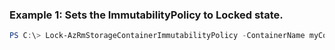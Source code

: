 ### Example 1: Sets the ImmutabilityPolicy to Locked state.
```powershell
PS C:\> Lock-AzRmStorageContainerImmutabilityPolicy -ContainerName myContainer -Etag {Etag} -Force {Force} -ResourceGroupName MyResourceGroup -StorageAccountName {StorageAccountName}
```


